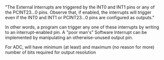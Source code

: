 <!-- SPDX-License-Identifier: zlib-acknowledgement -->
"The External Interrupts are triggered by the INT0 and INT1 pins or any of the PCINT23...0 pins.
Observe that, if enabled, the interrupts will trigger even if the INT0 and INT1 or PCINT23...0 pins
are configured as outputs."

In other words, a program can trigger any one of these interrupts by writing to an interrupt-enabled pin. 
A "poor man's" Software Interrupt can be implemented by manipulating an otherwise-unused output pin.

For ADC, will have minimum (at least) and maximum (no reason for more) number of bits required for output resolution
